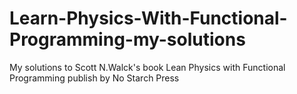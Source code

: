 # Learn-Physics-With-Functional-Programming-my-solutions
My solutions to Scott N.Walck's book Lean Physics with Functional Programming publish by No Starch Press
